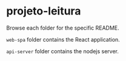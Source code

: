 # projeto-leitura

Browse each folder for the specific README.

`web-spa` folder contains the React application.

`api-server` folder contains the nodejs server.
